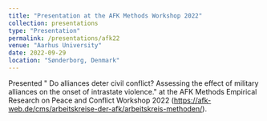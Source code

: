 ```yaml
---
title: "Presentation at the AFK Methods Workshop 2022"
collection: presentations
type: "Presentation"
permalink: /presentations/afk22
venue: "Aarhus University"
date: 2022-09-29
location: "Sønderborg, Denmark"
---
```


Presented " Do alliances deter civil conflict? Assessing the effect of military alliances on the onset of intrastate violence." at the AFK Methods Empirical Research on Peace and Conflict Workshop 2022 (https://afk-web.de/cms/arbeitskreise-der-afk/arbeitskreis-methoden/).

